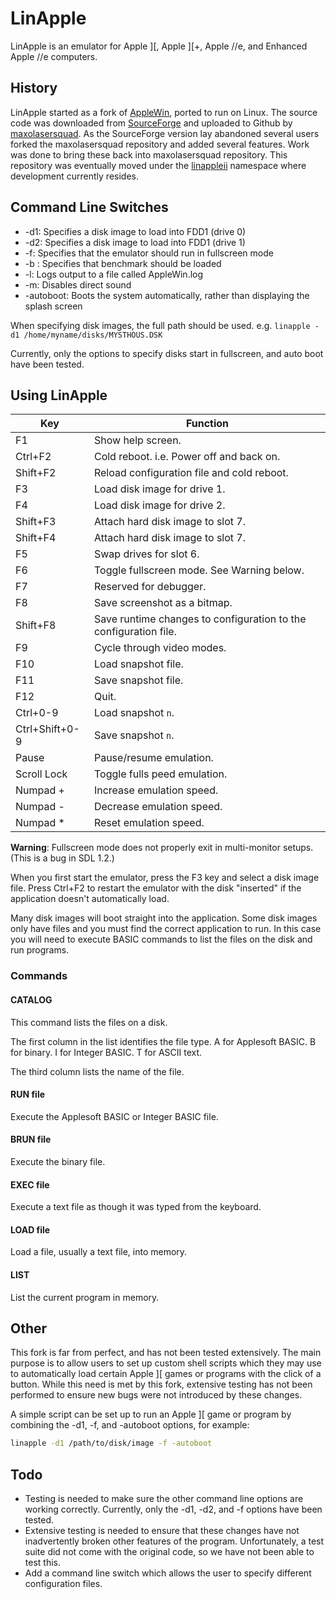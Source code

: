 # LinApple

LinApple is an emulator for Apple ][, Apple ][+, Apple //e, and Enhanced Apple //e computers.

## History

LinApple started as a fork of [AppleWin](https://github.com/AppleWin/AppleWin), ported to run on Linux. The source code
was downloaded from [SourceForge](http://linapple.sourceforge.net/) and uploaded to Github by
[maxolasersquad](https://github.com/maxolasersquad). As the SourceForge version lay abandoned several users forked the
maxolasersquad repository and added several features. Work was done to bring these back into maxolasersquad repository.
This repository was eventually moved under the [linappleii](https://github.com/linappleii) namespace where development
currently resides.

## Command Line Switches

* -d1: Specifies a disk image to load into FDD1 (drive 0)
* -d2: Specifies a disk image to load into FDD1 (drive 1)
* -f: Specifies that the emulator should run in fullscreen mode
* -b : Specifies that benchmark should be loaded
* -l: Logs output to a file called AppleWin.log
* -m: Disables direct sound
* -autoboot: Boots the system automatically, rather than displaying the splash screen
 
When specifying disk images, the full path should be used. e.g. `linapple -d1 /home/myname/disks/MYSTHOUS.DSK`

Currently, only the options to specify disks start in fullscreen, and auto boot have been tested.

## Using LinApple

| Key            | Function                                                         |
| -------------- | -----------------------------------------------------------------|
| F1             | Show help screen.                                                |
| Ctrl+F2        | Cold reboot. i.e. Power off and back on.                         |
| Shift+F2       | Reload configuration file and cold reboot.                       |
| F3             | Load disk image for drive 1.                                     |
| F4             | Load disk image for drive 2.                                     |
| Shift+F3       | Attach hard disk image to slot 7.                                |
| Shift+F4       | Attach hard disk image to slot 7.                                |
| F5             | Swap drives for slot 6.                                          |
| F6             | Toggle fullscreen mode.  See Warning below.                      |
| F7             | Reserved for debugger.                                           |
| F8             | Save screenshot as a bitmap.                                     |
| Shift+F8       | Save runtime changes to configuration to the configuration file. |
| F9             | Cycle through video modes.                                       |
| F10            | Load snapshot file.                                              |
| F11            | Save snapshot file.                                              |
| F12            | Quit.                                                            |
| Ctrl+0-9       | Load snapshot `n`.                                               |
| Ctrl+Shift+0-9 | Save snapshot `n`.                                               |
| Pause          | Pause/resume emulation.                                          |
| Scroll Lock    | Toggle fulls peed emulation.                                     |
| Numpad +       | Increase emulation speed.                                        |
| Numpad -       | Decrease emulation speed.                                        |
| Numpad *       | Reset emulation speed.                                           |

**Warning**: Fullscreen mode does not properly exit in multi-monitor setups.  (This is a bug in SDL 1.2.)

When you first start the emulator, press the F3 key and select a disk image file. Press Ctrl+F2 to restart the emulator
with the disk "inserted" if the application doesn't automatically load.

Many disk images will boot straight into the application. Some disk images only have files and you must find the correct
application to run. In this case you will need to execute BASIC commands to list the files on the disk and run programs.

### Commands

#### CATALOG

This command lists the files on a disk.

The first column in the list identifies the file type. A for Applesoft BASIC. B for binary. I for Integer BASIC. T for
ASCII text.

The third column lists the name of the file.

#### RUN file

Execute the Applesoft BASIC or Integer BASIC file.

#### BRUN file

Execute the binary file.

#### EXEC file

Execute a text file as though it was typed from the keyboard.

#### LOAD file

Load a file, usually a text file, into memory.

#### LIST

List the current program in memory.

## Other
This fork is far from perfect, and has not been tested extensively. The main purpose is to allow users to set up custom
shell scripts which they may use to automatically load certain Apple ][ games or programs with the click of a button.
While this need is met by this fork, extensive testing has not been performed to ensure new bugs were not introduced by
these changes.

A simple script can be set up to run an Apple ][ game or program by combining the -d1, -f, and -autoboot options, for example:

```bash
linapple -d1 /path/to/disk/image -f -autoboot
```

## Todo

* Testing is needed to make sure the other command line options are working correctly. Currently, only the -d1, -d2, and
  -f options have been tested.
* Extensive testing is needed to ensure that these changes have not inadvertently broken other features of the program.
  Unfortunately, a test suite did not come with the original code, so we have not been able to test this.
* Add a command line switch which allows the user to specify different configuration files.

